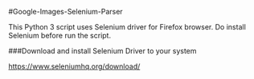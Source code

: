 #Google-Images-Selenium-Parser

This Python 3 script uses Selenium driver for Firefox browser. Do install Selenium before run the script.

###Download and install Selenium Driver to your system

https://www.seleniumhq.org/download/

